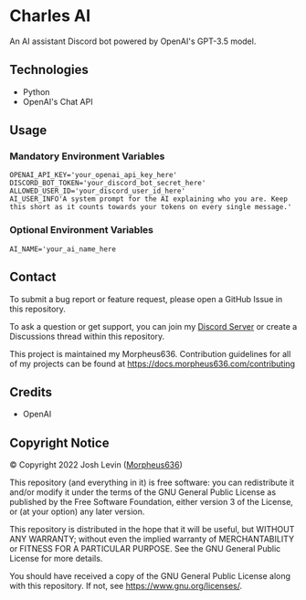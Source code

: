 # Charles AI
An AI assistant Discord bot powered by OpenAI's GPT-3.5 model.

## Technologies
- Python
- OpenAI's Chat API

## Usage
### Mandatory Environment Variables
```
OPENAI_API_KEY='your_openai_api_key_here'
DISCORD_BOT_TOKEN='your_discord_bot_secret_here'
ALLOWED_USER_ID='your_discord_user_id_here'
AI_USER_INFO'A system prompt for the AI explaining who you are. Keep this short as it counts towards your tokens on every single message.'
```
### Optional Environment Variables
```
AI_NAME='your_ai_name_here
```

## Contact
To submit a bug report or feature request, please open a GitHub Issue in this repository. 

To ask a question or get support, you can join my [Discord Server](https://discord.morpheus636.com) or create a Discussions thread within this repository.

This project is maintained my Morpheus636. Contribution guidelines for all of my projects can be found at https://docs.morpheus636.com/contributing

## Credits
- OpenAI

## Copyright Notice
© Copyright 2022 Josh Levin ([Morpheus636](https://github.com/morpheus636))

This repository (and everything in it) is free software: you can redistribute it and/or modify
it under the terms of the GNU General Public License as published by
the Free Software Foundation, either version 3 of the License, or
(at your option) any later version.

This repository is distributed in the hope that it will be useful,
but WITHOUT ANY WARRANTY; without even the implied warranty of
MERCHANTABILITY or FITNESS FOR A PARTICULAR PURPOSE.  See the
GNU General Public License for more details.

You should have received a copy of the GNU General Public License
along with this repository.  If not, see <https://www.gnu.org/licenses/>.
